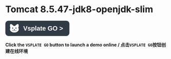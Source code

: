 # Tomcat 8.5.47-jdk8-openjdk-slim

<a href="https://www.vsplate.com/?docker-compose=https://github.com/vsplate/dcenvs/tomcat/8.5.47-jdk8-openjdk-slim"><img alt="VSPLATE GO" src="https://raw.githubusercontent.com/vsplate/images/master/vsgo_btn.png" width="200px"></a>

**Click the `VSPLATE GO` button to launch a demo online / 点击`VSPLATE GO`按钮创建在线环境**